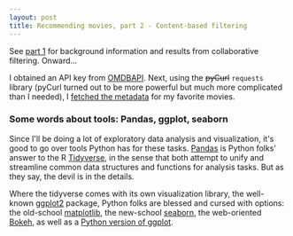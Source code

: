 ```yaml
---
layout: post
title: Recommending movies, part 2 - Content-based filtering
---
```


See [part 1](https://ptvan.github.io/movie-recommender-part1) for background information and results from collaborative filtering. Onward...

I obtained an API key from [OMDBAPI](https://www.omdbapi.com/). Next, using the ~~pyCurl~~ `requests` library (pyCurl turned out to be more powerful but much more complicated than I needed), I [fetched the metadata](https://github.com/ptvan/movies/blob/master/fetch_movie_metadata.py) for my favorite movies.

### Some words about tools: Pandas, ggplot, seaborn

Since I'll be doing a lot of exploratory data analysis and visualization, it's good to go over tools Python has for these tasks. [Pandas](https://pandas.pydata.org/) is Python folks' answer to the R [Tidyverse](https://www.tidyverse.org/), in the sense that both attempt to unify and streamline common data structures and functions for analysis tasks. But as they say, the devil is in the details.

Where the tidyverse comes with its own visualization library, the well-known [ggplot2](https://ggplot2.tidyverse.org/) package, Python folks are blessed and cursed with options: the old-school [matplotlib](https://matplotlib.org/), the new-school [seaborn](https://seaborn.pydata.org/), the web-oriented [Bokeh](https://docs.bokeh.org/en/latest), as well as a [Python version of ggplot](http://ggplot.yhathq.com/).



